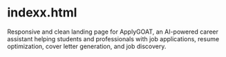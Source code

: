 # indexx.html
Responsive and clean landing page for ApplyGOAT, an AI-powered career assistant helping students and professionals with job applications, resume optimization, cover letter generation, and job discovery.

